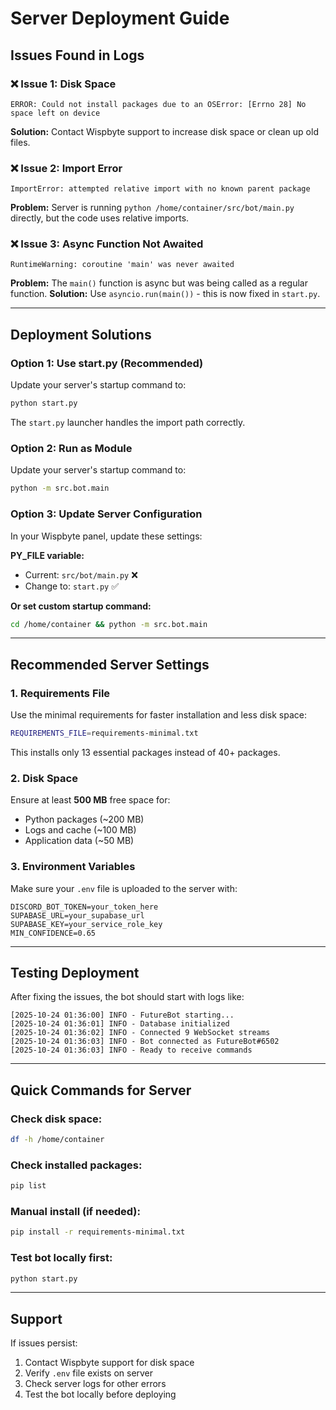 # Server Deployment Guide

## Issues Found in Logs

### ❌ Issue 1: Disk Space
```
ERROR: Could not install packages due to an OSError: [Errno 28] No space left on device
```
**Solution:** Contact Wispbyte support to increase disk space or clean up old files.

### ❌ Issue 2: Import Error
```
ImportError: attempted relative import with no known parent package
```
**Problem:** Server is running `python /home/container/src/bot/main.py` directly, but the code uses relative imports.

### ❌ Issue 3: Async Function Not Awaited
```
RuntimeWarning: coroutine 'main' was never awaited
```
**Problem:** The `main()` function is async but was being called as a regular function.
**Solution:** Use `asyncio.run(main())` - this is now fixed in `start.py`.

---

## Deployment Solutions

### Option 1: Use start.py (Recommended)
Update your server's startup command to:
```bash
python start.py
```

The `start.py` launcher handles the import path correctly.

### Option 2: Run as Module
Update your server's startup command to:
```bash
python -m src.bot.main
```

### Option 3: Update Server Configuration
In your Wispbyte panel, update these settings:

**PY_FILE variable:**
- Current: `src/bot/main.py` ❌
- Change to: `start.py` ✅

**Or set custom startup command:**
```bash
cd /home/container && python -m src.bot.main
```

---

## Recommended Server Settings

### 1. Requirements File
Use the minimal requirements for faster installation and less disk space:

```bash
REQUIREMENTS_FILE=requirements-minimal.txt
```

This installs only 13 essential packages instead of 40+ packages.

### 2. Disk Space
Ensure at least **500 MB** free space for:
- Python packages (~200 MB)
- Logs and cache (~100 MB)
- Application data (~50 MB)

### 3. Environment Variables
Make sure your `.env` file is uploaded to the server with:
```env
DISCORD_BOT_TOKEN=your_token_here
SUPABASE_URL=your_supabase_url
SUPABASE_KEY=your_service_role_key
MIN_CONFIDENCE=0.65
```

---

## Testing Deployment

After fixing the issues, the bot should start with logs like:
```
[2025-10-24 01:36:00] INFO - FutureBot starting...
[2025-10-24 01:36:01] INFO - Database initialized
[2025-10-24 01:36:02] INFO - Connected 9 WebSocket streams
[2025-10-24 01:36:03] INFO - Bot connected as FutureBot#6502
[2025-10-24 01:36:03] INFO - Ready to receive commands
```

---

## Quick Commands for Server

### Check disk space:
```bash
df -h /home/container
```

### Check installed packages:
```bash
pip list
```

### Manual install (if needed):
```bash
pip install -r requirements-minimal.txt
```

### Test bot locally first:
```bash
python start.py
```

---

## Support

If issues persist:
1. Contact Wispbyte support for disk space
2. Verify `.env` file exists on server
3. Check server logs for other errors
4. Test the bot locally before deploying
